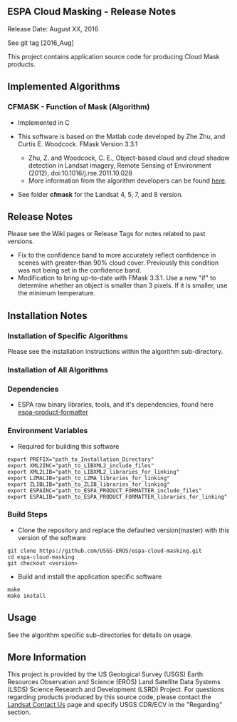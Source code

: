 ## ESPA Cloud Masking - Release Notes

Release Date: August XX, 2016

See git tag [2016_Aug]

This project contains application source code for producing Cloud Mask products.

## Implemented Algorithms

### CFMASK - Function of Mask (Algorithm)
- Implemented in C
- This software is based on the Matlab code developed by Zhe Zhu, and
  Curtis E. Woodcock. FMask Version 3.3.1
  - Zhu, Z. and Woodcock, C. E., Object-based cloud and cloud shadow detection in Landsat imagery, Remote Sensing of Environment (2012), doi:10.1016/j.rse.2011.10.028 
  - More information from the algorithm developers can be found [here](https://github.com/prs021/fmask).

- See folder <b>cfmask</b> for the Landsat 4, 5, 7, and 8 version.

## Release Notes
Please see the Wiki pages or Release Tags for notes related to past versions.

- Fix to the confidence band to more accurately reflect confidence in scenes with greater-than 90% cloud cover.  Previously this condition was not being set in the confidence band.
- Modification to bring up-to-date with FMask 3.3.1.  Use a new "if" to determine whether an object is smaller than 3 pixels.  If it is smaller, use the minimum temperature.

## Installation Notes

### Installation of Specific Algorithms
Please see the installation instructions within the algorithm sub-directory.

### Installation of All Algorithms

### Dependencies
- ESPA raw binary libraries, tools, and it's dependencies, found here [espa-product-formatter](https://github.com/USGS-EROS/espa-product-formatter)

### Environment Variables
- Required for building this software
```
export PREFIX="path_to_Installation_Directory"
export XML2INC="path_to_LIBXML2_include_files"
export XML2LIB="path_to_LIBXML2_libraries_for_linking"
export LZMALIB="path_to_LZMA_libraries_for_linking"
export ZLIBLIB="path_to_ZLIB_libraries_for_linking"
export ESPAINC="path_to_ESPA_PRODUCT_FORMATTER_include_files"
export ESPALIB="path_to_ESPA_PRODUCT_FORMATTER_libraries_for_linking"
```

### Build Steps
- Clone the repository and replace the defaulted version(master) with this
  version of the software
```
git clone https://github.com/USGS-EROS/espa-cloud-masking.git
cd espa-cloud-masking
git checkout <version>
```
- Build and install the application specific software
```
make
make install
```

## Usage
See the algorithm specific sub-directories for details on usage.

## More Information
This project is provided by the US Geological Survey (USGS) Earth Resources
Observation and Science (EROS) Land Satellite Data Systems (LSDS) Science
Research and Development (LSRD) Project. For questions regarding products
produced by this source code, please contact the
[Landsat Contact Us](https://landsat.usgs.gov/contactus.php) page and
specify USGS CDR/ECV in the "Regarding" section.

